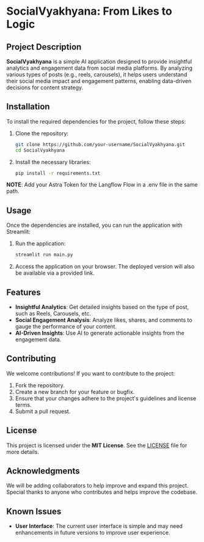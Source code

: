 # SocialVyakhyana: From Likes to Logic

## Project Description
**SocialVyakhyana** is a simple AI application designed to provide insightful analytics and engagement data from social media platforms. By analyzing various types of posts (e.g., reels, carousels), it helps users understand their social media impact and engagement patterns, enabling data-driven decisions for content strategy.

## Installation

To install the required dependencies for the project, follow these steps:

1. Clone the repository:
   ```bash
   git clone https://github.com/your-username/SocialVyakhyana.git
   cd SocialVyakhyana
   ```

2. Install the necessary libraries:
   ```bash
   pip install -r requirements.txt
   ```
**NOTE**: Add your Astra Token for the Langflow Flow in a .env file in the same path.
## Usage

Once the dependencies are installed, you can run the application with Streamlit:

1. Run the application:
   ```bash
   streamlit run main.py
   ```

2. Access the application on your browser. The deployed version will also be available via a provided link.

## Features

- **Insightful Analytics**: Get detailed insights based on the type of post, such as Reels, Carousels, etc.
- **Social Engagement Analysis**: Analyze likes, shares, and comments to gauge the performance of your content.
- **AI-Driven Insights**: Use AI to generate actionable insights from the engagement data.

## Contributing

We welcome contributions! If you want to contribute to the project:

1. Fork the repository.
2. Create a new branch for your feature or bugfix.
3. Ensure that your changes adhere to the project's guidelines and license terms.
4. Submit a pull request.

## License

This project is licensed under the **MIT License**. See the [LICENSE](LICENSE) file for more details.

## Acknowledgments

We will be adding collaborators to help improve and expand this project. Special thanks to anyone who contributes and helps improve the codebase.

## Known Issues

- **User Interface**: The current user interface is simple and may need enhancements in future versions to improve user experience.

